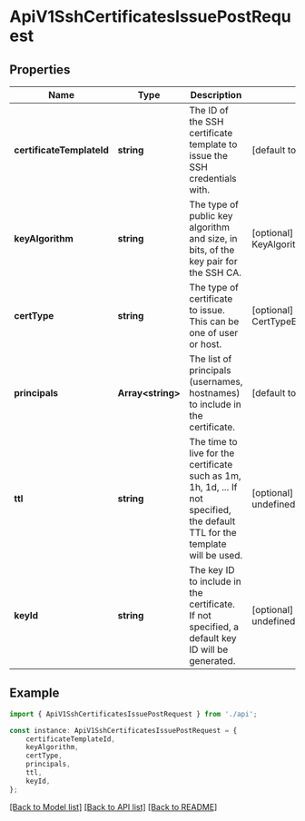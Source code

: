 # ApiV1SshCertificatesIssuePostRequest


## Properties

Name | Type | Description | Notes
------------ | ------------- | ------------- | -------------
**certificateTemplateId** | **string** | The ID of the SSH certificate template to issue the SSH credentials with. | [default to undefined]
**keyAlgorithm** | **string** | The type of public key algorithm and size, in bits, of the key pair for the SSH CA. | [optional] [default to KeyAlgorithmEnum_Rsa2048]
**certType** | **string** | The type of certificate to issue. This can be one of user or host. | [optional] [default to CertTypeEnum_User]
**principals** | **Array&lt;string&gt;** | The list of principals (usernames, hostnames) to include in the certificate. | [default to undefined]
**ttl** | **string** | The time to live for the certificate such as 1m, 1h, 1d, ... If not specified, the default TTL for the template will be used. | [optional] [default to undefined]
**keyId** | **string** | The key ID to include in the certificate. If not specified, a default key ID will be generated. | [optional] [default to undefined]

## Example

```typescript
import { ApiV1SshCertificatesIssuePostRequest } from './api';

const instance: ApiV1SshCertificatesIssuePostRequest = {
    certificateTemplateId,
    keyAlgorithm,
    certType,
    principals,
    ttl,
    keyId,
};
```

[[Back to Model list]](../README.md#documentation-for-models) [[Back to API list]](../README.md#documentation-for-api-endpoints) [[Back to README]](../README.md)
